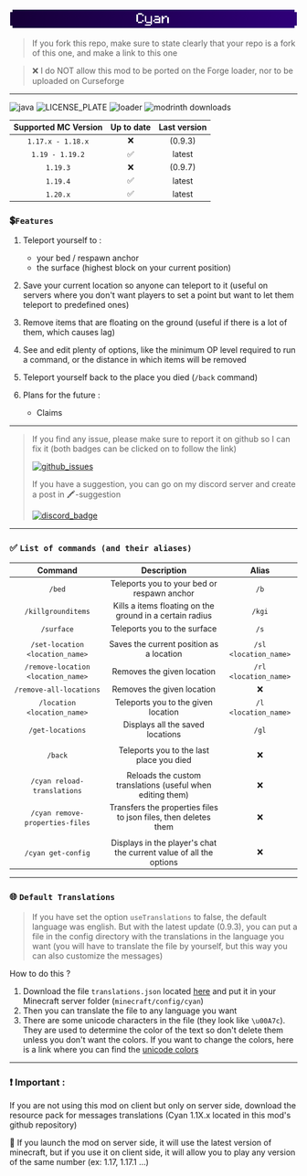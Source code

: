 ![banner](https://github.com/Aeldit/Cyan/blob/1.19.x/images/banner_small.png?raw=true)

> If you fork this repo, make sure to state clearly that your repo is a fork of this one, and make a link to this one

> ❌ I do NOT allow this mod to be ported on the Forge loader, nor to be uploaded on Curseforge

***

![java](https://img.shields.io/badge/Java-ED8B00?style=for-the-badge&logo=openjdk&logoColor=white)
![LICENSE_PLATE](https://img.shields.io/github/license/Aeldit/Cyan?style=for-the-badge)
![loader](https://img.shields.io/badge/modloader-Fabric-1976d2?style=for-the-badge)
![modrinth downloads](https://img.shields.io/modrinth/dt/Cyan?color=2e0078&labelColor=2e0078&label=downloads&logo=modrinth&style=for-the-badge)

| Supported MC Version | Up to date | Last version |
|:--------------------:|:----------:|:------------:|
|  `1.17.x - 1.18.x`   |     ❌      |   (0.9.3)    |
|   `1.19 - 1.19.2`    |     ✅      |    latest    |
|       `1.19.3`       |     ❌      |   (0.9.7)    |
|       `1.19.4`       |     ✅      |    latest    |
|       `1.20.x`       |     ✅      |    latest    |

### 💲`Features`

1. Teleport yourself to :
    - your bed / respawn anchor
    - the surface (highest block on your current position)

2. Save your current location so anyone can teleport to it
   (useful on servers where you don't want players to set a point but want to let them teleport to predefined ones)

3. Remove items that are floating on the ground (useful if there is a lot of them, which causes lag)

4. See and edit plenty of options, like the minimum OP level required to run a command, or the
   distance in which items will be removed

5. Teleport yourself back to the place you died (`/back` command)

6. Plans for the future :
    - Claims

***

> If you find any issue, please make sure to report it on github so I can fix it (both badges can be clicked on to
> follow the link)
>
> [![github_issues](https://img.shields.io/github/issues/Aeldit/Cyan?color=red&style=for-the-badge&logo=github)](https://github.com/Aeldit/Cyan/issues)
>
> If you have a suggestion, you can go on my discord server and create a post in 🖍️-suggestion
>
> [![discord_badge](https://img.shields.io/discord/750243612473819188?color=7289da&label=DISCORD&logo=discord&logoColor=7289da&style=for-the-badge)](https://discord.gg/PcYPpqzhKS)

***

### ✅ `List of commands (and their aliases)`

|              Command               |                            Description                             |         Alias         |
|:----------------------------------:|:------------------------------------------------------------------:|:---------------------:|
|               `/bed`               |            Teleports you to your bed or respawn anchor             |         `/b`          |
|         `/killgrounditems`         |      Kills a items floating on the ground in a certain radius      |        `/kgi`         |
|             `/surface`             |                    Teleports you to the surface                    |         `/s`          |
|                                    |                                                                    |                       |
|  `/set-location <location_name>`   |              Saves the current position as a location              | `/sl <location_name>` |
| `/remove-location <location_name>` |                     Removes the given location                     | `/rl <location_name>` |
|      `/remove-all-locations`       |                     Removes the given location                     |           ❌           |
|    `/location <location_name>`     |                Teleports you to the given location                 | `/l <location_name>`  |
|          `/get-locations`          |                  Displays all the saved locations                  |         `/gl`         |
|                                    |                                                                    |                       |
|              `/back`               |              Teleports you to the last place you died              |           ❌           |
|                                    |                                                                    |                       |
|    `/cyan reload-translations`     |     Reloads the custom translations (useful when editing them)     |           ❌           |
|  `/cyan remove-properties-files`   |  Transfers the properties files to json files, then deletes them   |           ❌           |
|                                    |                                                                    |                       |
|         `/cyan get-config`         | Displays in the player's chat the current value of all the options |           ❌           |

***

### 🌐 `Default Translations`

> If you have set the option `useTranslations` to false, the default language was english. But with the latest
> update
> (0.9.3), you can put a file in the config directory with the translations in the language you want (you will have to
> translate the file by yourself,
> but this way you can also customize the messages)

How to do this ?

1. Download the file `translations.json`
   located [here](https://github.com/Aeldit/Cyan/tree/1.19.4/docs) and put it in your Minecraft server folder
   (`minecraft/config/cyan`)
2. Then you can translate the file to any language you want
3. There are some unicode characters in the file (they look like `\u00A7c`). They are used to determine the
   color of the text so don't delete them unless you don't want the colors. If you want to change the colors, here
   is a link where you can find the [unicode colors](https://minecraft.tools/en/color-code.php)

***

### ❗ Important :

If you are not using this mod on client but only on server side, download the resource pack for messages translations
(Cyan 1.1X.x located in this mod's github repository)

📖 If you launch the mod on server side, it will use the latest version of minecraft, but if you use it on client side,
it will allow you to play any version of the same number (ex: 1.17, 1.17.1 ...)
